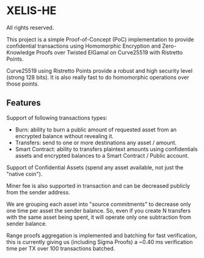 # XELIS-HE

All rights reserved.

This project is a simple Proof-of-Concept (PoC) implementation to provide confidential transactions using Homomorphic Encryption and Zero-Knowledge Proofs over Twisted ElGamal on Curve25519 with Ristretto Points.

Curve25519 using Ristretto Points provide a robust and high security level (strong 128 bits). It is also really fast to do homomorphic operations over those points. 

## Features

Support of following transactions types:
- Burn: ability to burn a public amount of requested asset from an encrypted balance without revealing it.
- Transfers: send to one or more destinations any asset / amount.
- Smart Contract: ability to transfers plaintext amounts using confidentials assets and encrypted balances to a Smart Contract / Public account.

Support of Confidential Assets (spend any asset available, not just the "native coin").

Miner fee is also supported in transaction and can be decreased publicly from the sender address.

We are grouping each asset into "source commitments" to decrease only one time per asset the sender balance.
So, even if you create N transfers with the same asset being spent, it will operate only one subtraction from sender balance.

Range proofs aggregation is implemented and batching for fast verification, this is currently giving us (including Sigma Proofs) a ~0.40 ms verification time per TX over 100 transactions batched.
